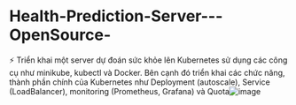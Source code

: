 # Health-Prediction-Server---OpenSource-
⚡ Triển khai một server dự đoán sức khỏe lên Kubernetes sử dụng các công cụ như minikube, kubectl và Docker. Bên cạnh đó triển khai các chức năng, thành phần chính của Kubernetes như  Deployment (autoscale), Service (LoadBalancer), monitoring (Prometheus, Grafana) và Quota![image](https://github.com/user-attachments/assets/ab4cbe5d-97b1-4484-9646-f15cc5eb7016)
